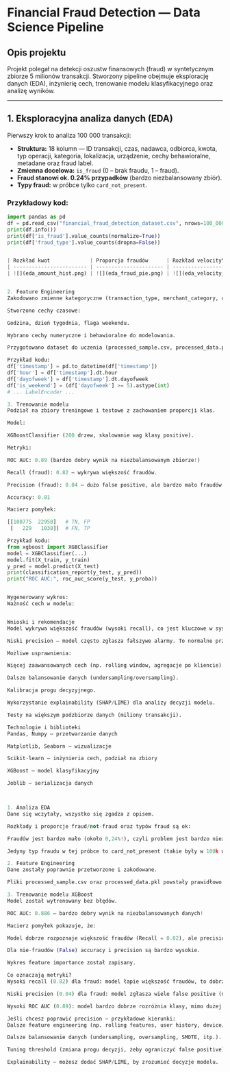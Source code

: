 # Financial Fraud Detection — Data Science Pipeline

## Opis projektu

Projekt polegał na detekcji oszustw finansowych (fraud) w syntetycznym zbiorze 5 milionów transakcji. Stworzony pipeline obejmuje eksplorację danych (EDA), inżynierię cech, trenowanie modelu klasyfikacyjnego oraz analizę wyników.

---

## 1. Eksploracyjna analiza danych (EDA)

Pierwszy krok to analiza 100 000 transakcji:

- **Struktura:** 18 kolumn — ID transakcji, czas, nadawca, odbiorca, kwota, typ operacji, kategoria, lokalizacja, urządzenie, cechy behawioralne, metadane oraz fraud label.
- **Zmienna docelowa:** `is_fraud` (0 – brak fraudu, 1 – fraud).
- **Fraud stanowi ok. 0.24% przypadków** (bardzo niezbalansowany zbiór).
- **Typy fraud:** w próbce tylko `card_not_present`.

### Przykładowy kod:
```python
import pandas as pd
df = pd.read_csv("financial_fraud_detection_dataset.csv", nrows=100_000)
print(df.info())
print(df['is_fraud'].value_counts(normalize=True))
print(df['fraud_type'].value_counts(dropna=False))


| Rozkład kwot             | Proporcja fraudów      | Rozkład velocity\_score (fraud vs nie-fraud) |
| ------------------------ | ---------------------- | -------------------------------------------- |
| ![](eda_amount_hist.png) | ![](eda_fraud_pie.png) | ![](eda_velocity_score_hist.png)             |


2. Feature Engineering
Zakodowano zmienne kategoryczne (transaction_type, merchant_category, device_used, payment_channel, location) metodą LabelEncoder.

Stworzono cechy czasowe:

Godzina, dzień tygodnia, flaga weekendu.

Wybrano cechy numeryczne i behawioralne do modelowania.

Przygotowano dataset do uczenia (processed_sample.csv, processed_data.pkl).

Przykład kodu:
df['timestamp'] = pd.to_datetime(df['timestamp'])
df['hour'] = df['timestamp'].dt.hour
df['dayofweek'] = df['timestamp'].dt.dayofweek
df['is_weekend'] = (df['dayofweek'] >= 5).astype(int)
# ... LabelEncoder ...

3. Trenowanie modelu
Podział na zbiory treningowe i testowe z zachowaniem proporcji klas.

Model:

XGBoostClassifier (200 drzew, skalowanie wag klasy positive).

Metryki:

ROC AUC: 0.89 (bardzo dobry wynik na niezbalansowanym zbiorze!)

Recall (fraud): 0.82 – wykrywa większość fraudów.

Precision (fraud): 0.04 – dużo false positive, ale bardzo mało fraudów w zbiorze.

Accuracy: 0.81

Macierz pomyłek:

[[100775  22958]   # TN, FP
 [   229   1038]]  # FN, TP

Przykład kodu:
from xgboost import XGBClassifier
model = XGBClassifier(...)
model.fit(X_train, y_train)
y_pred = model.predict(X_test)
print(classification_report(y_test, y_pred))
print("ROC AUC:", roc_auc_score(y_test, y_proba))


Wygenerowany wykres:
Ważność cech w modelu:


Wnioski i rekomendacje
Model wykrywa większość fraudów (wysoki recall), co jest kluczowe w systemach antyfraudowych.

Niski precision – model często zgłasza fałszywe alarmy. To normalne przy bardzo niezbalansowanych danych.

Możliwe usprawnienia:

Więcej zaawansowanych cech (np. rolling window, agregacje po kliencie).

Dalsze balansowanie danych (undersampling/oversampling).

Kalibracja progu decyzyjnego.

Wykorzystanie explainability (SHAP/LIME) dla analizy decyzji modelu.

Testy na większym podzbiorze danych (miliony transakcji).

Technologie i biblioteki
Pandas, Numpy — przetwarzanie danych

Matplotlib, Seaborn — wizualizacje

Scikit-learn — inżynieria cech, podział na zbiory

XGBoost — model klasyfikacyjny

Joblib — serializacja danych



1. Analiza EDA
Dane się wczytały, wszystko się zgadza z opisem.

Rozkłady i proporcje fraud/not-fraud oraz typów fraud są ok:

Fraudów jest bardzo mało (około 0,24%!), czyli problem jest bardzo niezbalansowany.

Jedyny typ fraudu w tej próbce to card_not_present (takie były w 100k wierszy).

2. Feature Engineering
Dane zostały poprawnie przetworzone i zakodowane.

Pliki processed_sample.csv oraz processed_data.pkl powstały prawidłowo.

3. Trenowanie modelu XGBoost
Model został wytrenowany bez błędów.

ROC AUC: 0.886 – bardzo dobry wynik na niezbalansowanych danych!

Macierz pomyłek pokazuje, że:

Model dobrze rozpoznaje większość fraudów (Recall = 0.82), ale precision jest niskie (czyli trochę fałszywych alarmów).

Dla nie-fraudów (False) accuracy i precision są bardzo wysokie.

Wykres feature importance został zapisany.

Co oznaczają metryki?
Wysoki recall (0.82) dla fraud: model łapie większość fraudów, to dobrze (ważne w fraud detection!).

Niski precision (0.04) dla fraud: model zgłasza wiele false positive (normalne przy takich proporcjach klas).

Wysoki ROC AUC (0.89): model bardzo dobrze rozróżnia klasy, mimo dużej przewagi klasy majority.

Jeśli chcesz poprawić precision — przykładowe kierunki:
Dalsze feature engineering (np. rolling features, user history, device/ip anomalies).

Dalsze balansowanie danych (undersampling, oversampling, SMOTE, itp.).

Tuning threshold (zmiana progu decyzji, żeby ograniczyć false positive).

Explainability – możesz dodać SHAP/LIME, by zrozumieć decyzje modelu.

